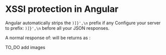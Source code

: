 # XSSI protection in Angular

Angular automatically strips the `)]}',\n` prefix if any
Configure your server to prefix: `)]}',\n` before all your JSON responses.

A normal response of:	       will be returns as : 

TO_DO add images